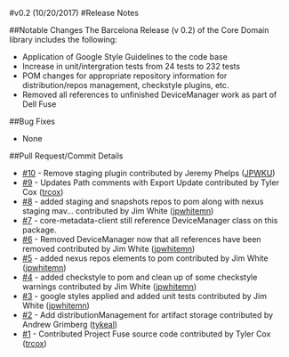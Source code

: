 #v0.2 (10/20/2017)
#Release Notes

##Notable Changes
The Barcelona Release (v 0.2) of the Core Domain library includes the following:
* Application of Google Style Guidelines to the code base
* Increase in unit/intergration tests from 24 tests to 232 tests
* POM changes for appropriate repository information for distribution/repos management, checkstyle plugins, etc.
* Removed all references to unfinished DeviceManager work as part of Dell Fuse

##Bug Fixes
* None

##Pull Request/Commit Details
 - [#10](https://github.com/edgexfoundry/core-domain/pull/10) - Remove staging plugin contributed by Jeremy Phelps ([JPWKU](https://github.com/JPWKU))
 - [#9](https://github.com/edgexfoundry/core-domain/pull/9) - Updates Path comments with Export Update contributed by Tyler Cox ([trcox](https://github.com/trcox))
 - [#8](https://github.com/edgexfoundry/core-domain/pull/8) - added staging and snapshots repos to pom along with nexus staging mav… contributed by Jim White ([jpwhitemn](https://github.com/jpwhitemn))
 - [#7](https://github.com/edgexfoundry/core-domain/issues/7) - core-metadata-client still reference DeviceManager class on this package.
 - [#6](https://github.com/edgexfoundry/core-domain/pull/6) - Removed DeviceManager now that all references have been removed contributed by Jim White ([jpwhitemn](https://github.com/jpwhitemn))
 - [#5](https://github.com/edgexfoundry/core-domain/pull/5) - added nexus repos elements to pom contributed by Jim White ([jpwhitemn](https://github.com/jpwhitemn))
 - [#4](https://github.com/edgexfoundry/core-domain/pull/4) - added checkstyle to pom and clean up of some checkstyle warnings contributed by Jim White ([jpwhitemn](https://github.com/jpwhitemn))
 - [#3](https://github.com/edgexfoundry/core-domain/pull/3) - google styles applied and added unit tests contributed by Jim White ([jpwhitemn](https://github.com/jpwhitemn))
 - [#2](https://github.com/edgexfoundry/core-domain/pull/2) - Add distributionManagement for artifact storage contributed by Andrew Grimberg ([tykeal](https://github.com/tykeal))
 - [#1](https://github.com/edgexfoundry/core-domain/pull/1) - Contributed Project Fuse source code contributed by Tyler Cox ([trcox](https://github.com/trcox))

